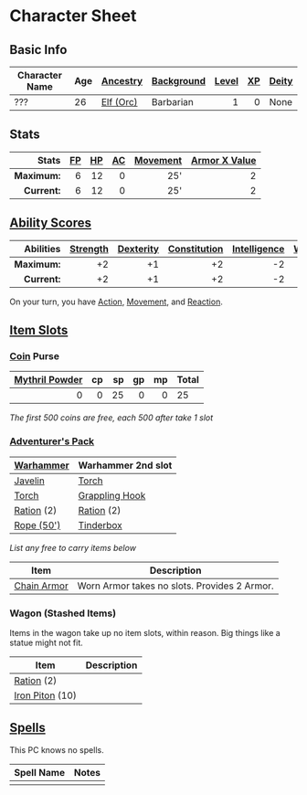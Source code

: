 # Character Sheet

## Basic Info

| Character Name | Age | [Ancestry](../../../Player%20Characters/Ancenstries/Ancestry.md) | [Background](../../../Player%20Characters/Backgrounds.md) | [Level](../../../Player%20Characters/Derived%20Statistics/Level.md) | [XP](../../../Player%20Characters/Derived%20Statistics/Experience%20Points.md) | [Deity](../../../Magic/Spells/Deities/Deities.md) |
| -------------- | --- | ---------------------------------------------------------------- | --------------------------------------------------------- | ------------------------------------------------------------------: | -----------------------------------------------------------------------------: | :------------------------------------------------ |
| ???            | 26  | [Elf (Orc)](../../../Player%20Characters/Ancenstries/Elf.md)     | Barbarian                                                 |                                                                   1 |                                                                              0 | None                                              |
## Stats

|        Stats | [FP](../../../Player%20Characters/Derived%20Statistics/Fatigue%20Points.md) | [HP](../../../Player%20Characters/Derived%20Statistics/Health%20Points.md) | [AC](../../../Player%20Characters/Derived%20Statistics/Armor%20Class.md) | [Movement](../../../Game%20Procedures/Movement.md) | [Armor X Value](../../../Items/Equipment/Individual%20Item%20Cards/Armors/Armor%20Properties/Armor%20X%20Property.md) |
| -----------: | --------------------------------------------------------------------------: | -------------------------------------------------------------------------: | -----------------------------------------------------------------------: | -------------------------------------------------: | --------------------------------------------------------------------------------------------------------------------: |
| **Maximum:** |                                                                           6 |                                                                         12 |                                                                        0 |                                                25' |                                                                                                                     2 |
| **Current:** |                                                                           6 |                                                                         12 |                                                                        0 |                                                25' |                                                                                                                     2 |
## [Ability Scores](../../../Player%20Characters/Chosen%20Statistics/Ability%20Scores.md)

|    Abilities | [Strength](../../../Player%20Characters/Chosen%20Statistics/Strength.md) | [Dexterity](../../../Player%20Characters/Chosen%20Statistics/Dexterity.md) | [Constitution](../../../Player%20Characters/Chosen%20Statistics/Constitution.md) | [Intelligence](../../../Player%20Characters/Chosen%20Statistics/Intelligence.md) | [Wisdom](../../../Player%20Characters/Chosen%20Statistics/Wisdom.md)<br> | [Charisma](../../../Player%20Characters/Chosen%20Statistics/Charisma.md)<br> |
| -----------: | -----------------------------------------------------------------------: | -------------------------------------------------------------------------: | -------------------------------------------------------------------------------: | -------------------------------------------------------------------------------: | -----------------------------------------------------------------------: | ---------------------------------------------------------------------------: |
| **Maximum:** |                                                                       +2 |                                                                         +1 |                                                                               +2 |                                                                               -2 |                                                                        0 |                                                                           -1 |
| **Current:** |                                                                       +2 |                                                                         +1 |                                                                               +2 |                                                                               -2 |                                                                        0 |                                                                           -1 |
On your turn, you have [Action](../../../Game%20Procedures/Action.md), [Movement](../../../Game%20Procedures/Movement.md), and [Reaction](../../../Game%20Procedures/Reaction.md).
## [Item Slots](../../../Player%20Characters/Derived%20Statistics/Item%20Slots.md)
### [Coin](../../../Economy/Coins.md) Purse

| [Mythril Powder](../../../Magic/Mythril.md) |  cp |  sp |  gp |  mp | Total |
| -------------------------------------------:| ---:| ---:| ---:| ---:| ----- |
|                                           0 |   0 |  25 |   0 |   0 | 25    |
<!-- TBLFM: @>$6=sum($1..$-1) -->
*The first 500 coins are free, each 500 after take 1 slot*
### [Adventurer's Pack](../../../Items/Equipment/Individual%20Item%20Cards/Gear/100%20Coins/Adventurer's%20Pack.md)

| [Warhammer](../../../Items/Equipment/Individual%20Item%20Cards/Weapons/Melee%20Weapons/Large%20Simple%20Weapon.md) | Warhammer 2nd slot                                                                                       |
| ------------------------------------------------------------------------------------------------------------------ | -------------------------------------------------------------------------------------------------------- |
| [Javelin](../../../Items/Equipment/Individual%20Item%20Cards/Weapons/Melee%20Weapons/Throwable%20Weapon.md)        | [Torch](../../../Items/Equipment/Individual%20Item%20Cards/Gear/1%20Coin/Torch.md)                       |
| [Torch](../../../Items/Equipment/Individual%20Item%20Cards/Gear/1%20Coin/Torch.md)                                 | [Grappling Hook](../../../Items/Equipment/Individual%20Item%20Cards/Gear/25%20Coins/Grappling%20Hook.md) |
| [Ration](../../../Items/Equipment/Individual%20Item%20Cards/Gear/1%20Coin/Ration.md) (2)                           | [Ration](../../../Items/Equipment/Individual%20Item%20Cards/Gear/1%20Coin/Ration.md) (2)                 |
| [Rope (50')](../../../Items/Equipment/Individual%20Item%20Cards/Gear/50%20Coins/Rope%20(50').md)                   | [Tinderbox](../../../Items/Equipment/Individual%20Item%20Cards/Gear/10%20Coins/Tinderbox.md)             |
*List any free to carry items below*

| Item                                                                                                       | Description                                  |
| ---------------------------------------------------------------------------------------------------------- | -------------------------------------------- |
| [Chain Armor](../../../Items/Equipment/Individual%20Item%20Cards/Armors/Mundane%20Armors/Chain%20Armor.md) | Worn Armor takes no slots. Provides 2 Armor. |
### Wagon (Stashed Items)
Items in the wagon take up no item slots, within reason. Big things like a statue might not fit.

| Item                                                                                                  | Description |
| ----------------------------------------------------------------------------------------------------- | ----------- |
| [Ration](../../../Items/Equipment/Individual%20Item%20Cards/Gear/1%20Coin/Ration.md) (2)              |             |
| [Iron Piton](../../../Items/Equipment/Individual%20Item%20Cards/Gear/10%20Coins/Iron%20Piton.md) (10) |             |
## [Spells](../../../Magic/Spells.md)
This PC knows no spells.

| Spell Name | Notes |
| ---------- | ----- |
|            |       |
